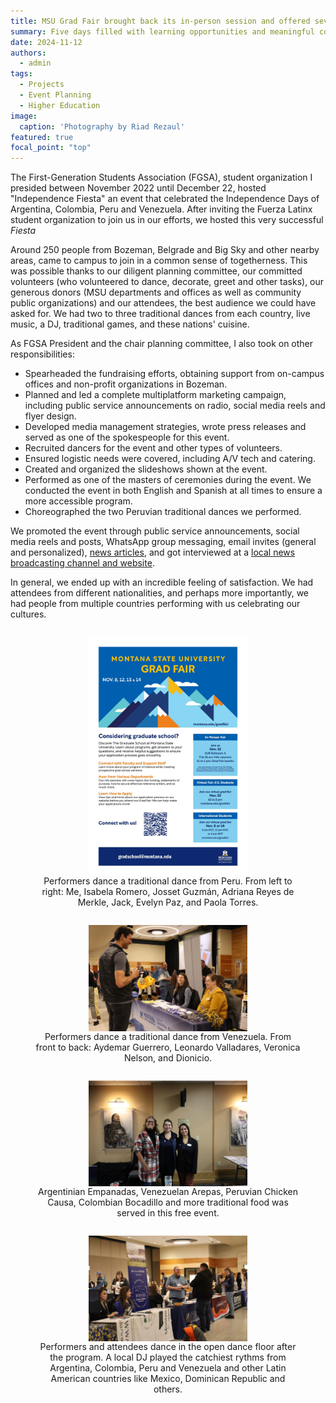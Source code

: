 ```yaml
---
title: MSU Grad Fair brought back its in-person session and offered seven online sessions people joining from all over the world
summary: Five days filled with learning opportunities and meaningful connections with prospective graduate students at the Montana State University Grad Fair!
date: 2024-11-12
authors:
  - admin
tags:
  - Projects
  - Event Planning
  - Higher Education
image:
  caption: 'Photography by Riad Rezaul'
featured: true
focal_point: "top"
---
```


The First-Generation Students Association (FGSA), student organization I presided between November 2022 until December 22, hosted "Independence Fiesta" an event that celebrated the Independence Days of Argentina, Colombia, Peru and Venezuela. After inviting the Fuerza Latinx student organization to join us in our efforts, we hosted this very successful *Fiesta* 

Around 250 people from Bozeman, Belgrade and Big Sky and other nearby areas, came to campus to join in a common sense of togetherness. This was possible thanks to our diligent planning committee, our committed volunteers (who volunteered to dance, decorate, greet and other tasks), our generous donors (MSU departments and offices as well as community public organizations) and our attendees, the best audience we could have asked for. We had two to three traditional dances from each country, live music, a DJ, traditional games, and these nations' cuisine. 

As FGSA President and the chair planning committee, I also took on other responsibilities:
- Spearheaded the fundraising efforts, obtaining support from on-campus offices and non-profit organizations in Bozeman.
- Planned and led a complete multiplatform marketing campaign, including public service announcements on radio, social media reels and flyer design.
- Developed media management strategies, wrote press releases and served as one of the spokespeople for this event.
- Recruited dancers for the event and other types of volunteers.
- Ensured logistic needs were covered, including A/V tech and catering.
- Created and organized the slideshows shown at the event.
- Performed as one of the masters of ceremonies during the event. We conducted the event in both English and Spanish at all times to ensure a more accessible program.
- Choreographed the two Peruvian traditional dances we performed. 

We promoted the event through public service announcements, social media reels and posts, WhatsApp group messaging, email invites (general and personalized), [news articles](https://www.montana.edu/news/22999/montana-state-to-celebrate-inaugural-independence-fiesta-on-july-6), and got interviewed at a [local news broadcasting channel and website](https://www.kbzk.com/news/local-news/first-generation-south-american-students-bringing-independence-day-celebration-to-montana-state).

In general, we ended up with an incredible feeling of satisfaction. We had attendees from different nationalities, and perhaps more importantly, we had people from multiple countries performing with us celebrating our cultures.


<div style="display: flex; justify-content: center;">
  <figure style="text-align: center;">
    <img src="a.jpg" alt="figure" width="60%" style="margin-left: auto; margin-right: auto; display: block;">
    <figcaption>Performers dance a traditional dance from Peru. From left to right: Me, Isabela Romero, Josset Guzmán, Adriana Reyes de Merkle, Jack, Evelyn Paz, and Paola Torres. </figcaption>
  </figure>
</div>

<div style="display: flex; justify-content: center;">
  <figure style="text-align: center;">
    <img src="b.jpg" alt="figure" width="60%" style="margin-left: auto; margin-right: auto; display: block;">
    <figcaption>Performers dance a traditional dance from Venezuela. From front to back: Aydemar Guerrero, Leonardo Valladares, Veronica Nelson, and Dionicio. </figcaption>
  </figure>
</div>

<div style="display: flex; justify-content: center;">
  <figure style="text-align: center;">
    <img src="c.jpg" alt="figure" width="60%" style="margin-left: auto; margin-right: auto; display: block;">
    <figcaption>Argentinian Empanadas, Venezuelan Arepas, Peruvian Chicken Causa, Colombian Bocadillo and more traditional food was served in this free event. </figcaption>
  </figure>
</div>

<div style="display: flex; justify-content: center;">
  <figure style="text-align: center;">
    <img src="d.jpg" alt="figure" width="60%" style="margin-left: auto; margin-right: auto; display: block;">
    <figcaption>Performers and attendees dance in the open dance floor after the program. A local DJ played the catchiest rythms from Argentina, Colombia, Peru and Venezuela and other Latin American countries like Mexico, Dominican Republic and others. </figcaption>
  </figure>
</div>

